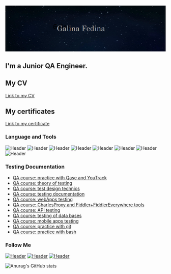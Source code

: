 ![Header](https://github.com/galeneia/galeneia/blob/main/assets/photo.jpg)
## I'm a Junior QA Engineer. 
## My CV
[Link to my CV](https://drive.google.com/file/d/1nVExWs233wrSsKF0WMzV7hnRc4tGzf76/view?usp=sharing)
## My certificates
[Link to my certificate](https://drive.google.com/file/d/1PG4BuLHEnNNz7T0MaKD5VUgPNDV28KCV/view?usp=sharing)
### Language and Tools
![Header](https://img.shields.io/badge/Postman-090909?style=for-the-badge&logo=postman&logoColor=f76935)
![Header](https://img.shields.io/badge/Swagger-090909?style=for-the-badge&logo=swagger&logoColor=7ede2b)
![Header](https://img.shields.io/badge/Github-090909?style=for-the-badge&logo=github&logoColor=8cc4d7)
![Header](https://img.shields.io/badge/MySQL-090909?style=for-the-badge&logo=mysql&logoColor=00618a)
![Header](https://img.shields.io/badge/DevTools-090909?style=for-the-badge&logo=googlechrome&logoColor=2674f2)
![Header](https://img.shields.io/badge/AndroidStudio-090909?style=for-the-badge&logo=androidstudio&logoColor=3ad07d)
![Header](https://img.shields.io/badge/Fiddler-090909?style=for-the-badge&logo=fiddler&logoColor=8cc4d7)
![Header](https://img.shields.io/badge/CharlesProxy-090909?style=for-the-badge&logo=charlesproxy&logoColor=8cc4d7)

### Testing Documentation
- [QA course: practice with Qase and YouTrack](https://github.com/galeneia/Qase-and-Youtrack)
- [QA course: theory of testing](https://github.com/galeneia/Test-theory.git)
- [QA course: test design technics](https://github.com/galeneia/Test-design.git)
- [QA course: testing documentation](https://github.com/galeneia/Testing-documentation.git)
- [QA course: webApps testing](https://github.com/galeneia/Tesing-of-web-apps.git)
- [QA course: CharlesProxy and Fiddler+FiddlerEverywhere tools](https://github.com/galeneia/Charles-Proxy-and-Fiddler.git)
- [QA course: API testing](https://github.com/galeneia/API-testing.git)
- [QA course: testing of data bases](https://github.com/galeneia/DB-testing.git)
- [QA course: mobile apps testing](https://github.com/galeneia/MobileApp-testing.git)
- [QA course: practice with git](https://github.com/galeneia/git-practice)
- [QA course: practice with bash](https://github.com/galeneia/bash-practice)

### Follow Me

[![Header](https://img.shields.io/badge/Instagram-090909?style=for-the-badge&logo=instagram&logoColor=9939a3)](https://www.instagram.com/galeneiaa/)
[![Header](https://img.shields.io/badge/Telegram-090909?style=for-the-badge&logo=telegram&logoColor=31a5db)](https://t.me/galeneia)
[![Header](https://img.shields.io/badge/Linkedin-090909?style=for-the-badge&logo=linkedin&logoColor=0073b1)](https://www.linkedin.com/in/galina-fedina/)

![Anurag's GitHub stats](https://github-readme-stats.vercel.app/api?username=galeneia&show_icons=true&theme=radical)